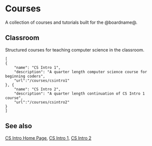 # Courses

A collection of courses and tutorials built for the @boardname@.

## Classroom

Structured courses for teaching computer science in the classroom.

```codecard
[
{
    "name": "CS Intro 1",
    "description": "A quarter length computer science course for beginning coders",
    "url":"/courses/csintro1"
}, {
    "name": "CS Intro 2",
    "description": "A quarter length continuation of CS Intro 1 course",
    "url":"/courses/csintro2"
}
]
```

## See also

[CS Intro Home Page](/courses/csintro),
[CS Intro 1](/courses/csintro1),
[CS Intro 2](/courses/csintro2)
